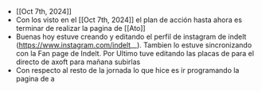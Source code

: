 - [[Oct 7th, 2024]]
- Con los visto en el [[Oct 7th, 2024]] el plan de acción hasta ahora es terminar de realizar la pagina de [[Ato]]
- Buenas hoy estuve creando y editando el perfil de instagram de indelt (https://www.instagram.com/indelt__). Tambien lo estuve sincronizando con la Fan page de Indelt. Por Ultimo tuve editando las placas de para el directo de axoft para mañana subirlas
- Con respecto al resto de la jornada lo que hice es ir programando la pagina de a